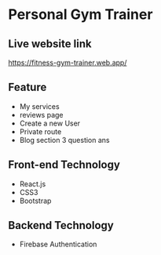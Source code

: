 # Personal Gym Trainer

## Live website link
https://fitness-gym-trainer.web.app/

## Feature 

* My services
* reviews page
* Create a new User 
* Private route 
* Blog section 3 question ans

## Front-end Technology

* React.js
* CSS3
* Bootstrap

## Backend Technology

* Firebase Authentication